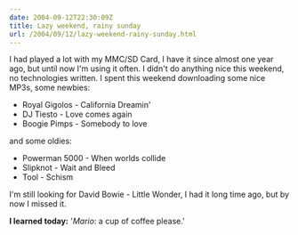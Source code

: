 ```yaml
---
date: 2004-09-12T22:30:09Z
title: Lazy weekend, rainy sunday
url: /2004/09/12/lazy-weekend-rainy-sunday.html
---
```


<div style="clear:both;"></div>
<p>I had played a lot with my MMC/SD Card, I have it since almost one year ago, but until now I'm using it often. I didn't do anything nice this weekend, no technologies written. I spent this weekend downloading some nice MP3s, some newbies:</p>
<ul>
<li>Royal Gigolos - California Dreamin'</li>
<li>DJ Tiesto - Love comes again</li>
<li>Boogie Pimps - Somebody to love</li>
</ul>
<p>and some oldies:</p>
<ul>
<li>Powerman 5000 - When worlds collide</li>
<li>Slipknot - Wait and Bleed</li>
<li>Tool - Schism</li>
</ul>
<p>I'm still looking for David Bowie - Little Wonder, I had it long time ago, but by now I missed it.</p>
<p><span style="font-weight:bold;">I learned today:</span> '<span style="font-style:italic;">Mario</span>: a cup of coffee please.'
<div style="clear:both; padding-bottom: 0.25em;"></div>
